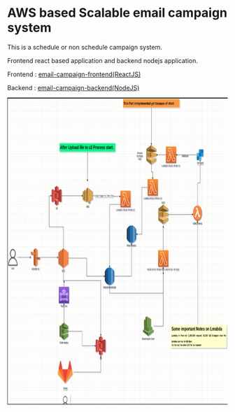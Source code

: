# **AWS based Scalable email campaign system**

This is a schedule or non schedule campaign system.

Frontend react based application and backend nodejs application.

Frontend : <a href="https://github.com/AtiqulHaque/email-campaign-frontend">
email-campaign-frontend(ReactJS)</a>


Backend : <a href="https://github.com/AtiqulHaque/email-campaign-backend">
email-campaign-backend(NodeJS)</a>


<img width="850" height="702" src="./campaign.png" alt="campaign"/>
